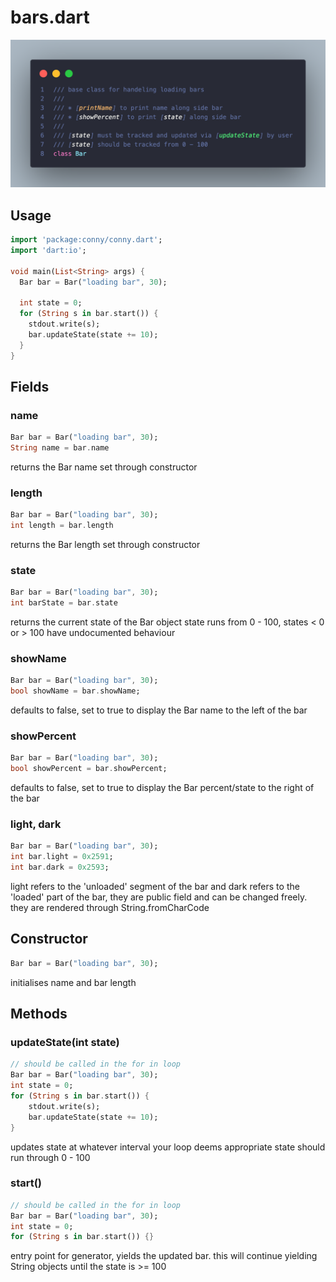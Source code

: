 # bars.dart

![bar class](../../assets/class_bar.png)

## Usage 

```dart
import 'package:conny/conny.dart';
import 'dart:io';

void main(List<String> args) {
  Bar bar = Bar("loading bar", 30);

  int state = 0;
  for (String s in bar.start()) {
    stdout.write(s);
    bar.updateState(state += 10);
  }
}
```

## Fields

### name
```dart
Bar bar = Bar("loading bar", 30);
String name = bar.name
```
returns the Bar name set through constructor

### length
```dart
Bar bar = Bar("loading bar", 30);
int length = bar.length
```
returns the Bar length set through constructor

### state
```dart
Bar bar = Bar("loading bar", 30);
int barState = bar.state
```
returns the current state of the Bar object
state runs from 0 - 100, states < 0 or > 100 have undocumented behaviour

### showName
```dart
Bar bar = Bar("loading bar", 30);
bool showName = bar.showName;
```
defaults to false, set to true to display the Bar name to the left of the bar

### showPercent
```dart
Bar bar = Bar("loading bar", 30);
bool showPercent = bar.showPercent;
```
defaults to false, set to true to display the Bar percent/state to the right of the bar

### light, dark
```dart
Bar bar = Bar("loading bar", 30);
int bar.light = 0x2591;
int bar.dark = 0x2593;
```
light refers to the 'unloaded' segment of the bar and dark refers to the 'loaded' part of the bar, they are public field and can be changed freely. they are rendered through String.fromCharCode

## Constructor
```dart
Bar bar = Bar("loading bar", 30);
```
initialises name and bar length

## Methods

### updateState(int state)
```dart
// should be called in the for in loop
Bar bar = Bar("loading bar", 30);
int state = 0;
for (String s in bar.start()) {
    stdout.write(s);
    bar.updateState(state += 10);
}
```
updates state at whatever interval your loop deems appropriate
state should run through 0 - 100

### start()
```dart
// should be called in the for in loop
Bar bar = Bar("loading bar", 30);
int state = 0;
for (String s in bar.start()) {}
```
entry point for generator, yields the updated bar.
this will continue yielding String objects until the state is >= 100